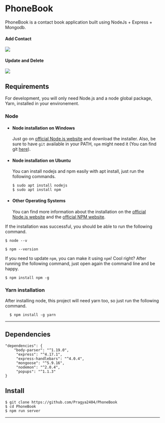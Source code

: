 # PhoneBook

PhoneBook is a contact book application built using NodeJs + Express + Mongodb.

<h4>Add Contact</h4>

![](static/crud1.gif)

<h4>Update and Delete</h4>

![](static/crud2.gif)

## Requirements

For development, you will only need Node.js and a node global package, Yarn, installed in your environement.

### Node
- #### Node installation on Windows

  Just go on [official Node.js website](https://nodejs.org/) and download the installer.
Also, be sure to have `git` available in your PATH, `npm` might need it (You can find git [here](https://git-scm.com/)).

- #### Node installation on Ubuntu

  You can install nodejs and npm easily with apt install, just run the following commands.

      $ sudo apt install nodejs
      $ sudo apt install npm

- #### Other Operating Systems
  You can find more information about the installation on the [official Node.js website](https://nodejs.org/) and the [official NPM website](https://npmjs.org/).

If the installation was successful, you should be able to run the following command.

    $ node --v

    $ npm --version

If you need to update `npm`, you can make it using `npm`! Cool right? After running the following command, just open again the command line and be happy.

    $ npm install npm -g

###
### Yarn installation
  After installing node, this project will need yarn too, so just run the following command.

      $ npm install -g yarn

---

## Dependencies

    "dependencies": {
        "body-parser": "^1.19.0",
         "express": "^4.17.1",
         "express-handlebars": "^4.0.4",
         "mongoose": "^5.9.16",
         "nodemon": "^2.0.4",
         "popups": "^1.1.3"
    }


## Install

    $ git clone https://github.com/Pragya2404/PhoneBook
    $ cd PhoneBook
    $ npm run server

---

